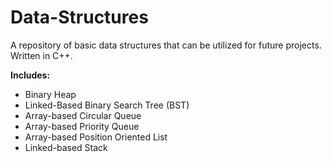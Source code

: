 # Data-Structures
A repository of basic data structures that can be utilized for future projects. Written in C++.

**Includes:**
- Binary Heap
- Linked-Based Binary Search Tree (BST)
- Array-based Circular Queue 
- Array-based Priority Queue
- Array-based Position Oriented List
- Linked-based Stack
